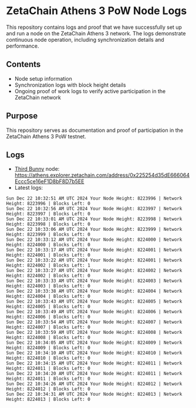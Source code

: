 # ZetaChain Athens 3 PoW Node Logs
This repository contains logs and proof that we have successfully set up and run a node on the ZetaChain Athens 3 network. The logs demonstrate continuous node operation, including synchronization details and performance.

## Contents
- Node setup information
- Synchronization logs with block height details
- Ongoing proof of work logs to verify active participation in the ZetaChain network

## Purpose
This repository serves as documentation and proof of participation in the ZetaChain Athens 3 PoW testnet.

## Logs

- [Third Bunny](https://thirdbunny.xyz/) node: https://athens.explorer.zetachain.com/address/0x225254d35dE666064Eccc5ce16eF1D8bF8D7b5EE
- Latest logs:
```
Sun Dec 22 10:32:51 AM UTC 2024 Your Node Height: 8223996 | Network Height: 8223996 | Blocks Left: 0
Sun Dec 22 10:32:56 AM UTC 2024 Your Node Height: 8223997 | Network Height: 8223997 | Blocks Left: 0
Sun Dec 22 10:33:01 AM UTC 2024 Your Node Height: 8223998 | Network Height: 8223998 | Blocks Left: 0
Sun Dec 22 10:33:06 AM UTC 2024 Your Node Height: 8223999 | Network Height: 8223999 | Blocks Left: 0
Sun Dec 22 10:33:12 AM UTC 2024 Your Node Height: 8224000 | Network Height: 8224000 | Blocks Left: 0
Sun Dec 22 10:33:17 AM UTC 2024 Your Node Height: 8224001 | Network Height: 8224001 | Blocks Left: 0
Sun Dec 22 10:33:22 AM UTC 2024 Your Node Height: 8224001 | Network Height: 8224002 | Blocks Left: 1
Sun Dec 22 10:33:27 AM UTC 2024 Your Node Height: 8224002 | Network Height: 8224002 | Blocks Left: 0
Sun Dec 22 10:33:33 AM UTC 2024 Your Node Height: 8224003 | Network Height: 8224003 | Blocks Left: 0
Sun Dec 22 10:33:38 AM UTC 2024 Your Node Height: 8224004 | Network Height: 8224004 | Blocks Left: 0
Sun Dec 22 10:33:43 AM UTC 2024 Your Node Height: 8224005 | Network Height: 8224005 | Blocks Left: 0
Sun Dec 22 10:33:49 AM UTC 2024 Your Node Height: 8224006 | Network Height: 8224006 | Blocks Left: 0
Sun Dec 22 10:33:54 AM UTC 2024 Your Node Height: 8224007 | Network Height: 8224007 | Blocks Left: 0
Sun Dec 22 10:33:59 AM UTC 2024 Your Node Height: 8224008 | Network Height: 8224008 | Blocks Left: 0
Sun Dec 22 10:34:05 AM UTC 2024 Your Node Height: 8224009 | Network Height: 8224009 | Blocks Left: 0
Sun Dec 22 10:34:10 AM UTC 2024 Your Node Height: 8224010 | Network Height: 8224010 | Blocks Left: 0
Sun Dec 22 10:34:15 AM UTC 2024 Your Node Height: 8224011 | Network Height: 8224011 | Blocks Left: 0
Sun Dec 22 10:34:20 AM UTC 2024 Your Node Height: 8224011 | Network Height: 8224011 | Blocks Left: 0
Sun Dec 22 10:34:26 AM UTC 2024 Your Node Height: 8224012 | Network Height: 8224012 | Blocks Left: 0
Sun Dec 22 10:34:31 AM UTC 2024 Your Node Height: 8224013 | Network Height: 8224013 | Blocks Left: 0
```
